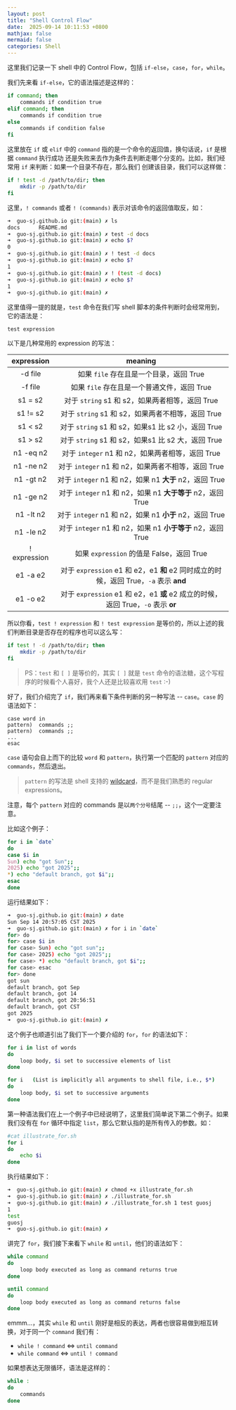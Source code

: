 ```yaml
---
layout: post
title: "Shell Control Flow"
date:  2025-09-14 10:11:53 +0800
mathjax: false
mermaid: false
categories: Shell
---
```


这里我们记录一下 shell 中的 Control Flow，包括 `if-else`，`case`，`for`，`while`。

我们先来看 `if-else`，它的语法描述是这样的：
```sh
if command; then
    commands if condition true
elif command; then
    commands if condition true
else
    commands if condition false
fi
```

这里放在 `if` 或 `elif` 中的 `command` 指的是一个命令的返回值，换句话说，`if` 是根据 `command` 执行成功
还是失败来去作为条件去判断走哪个分支的。比如，我们经常用 `if` 来判断：如果一个目录不存在，那么我们
创建该目录，我们可以这样做：
```sh
if ! test -d /path/to/dir; then
    mkdir -p /path/to/dir
fi
```

这里，`! commands` 或者 `! (commands)` 表示对该命令的返回值取反，如：
```sh
➜  guo-sj.github.io git:(main) ✗ ls
docs      README.md
➜  guo-sj.github.io git:(main) ✗ test -d docs
➜  guo-sj.github.io git:(main) ✗ echo $?
0
➜  guo-sj.github.io git:(main) ✗ ! test -d docs
➜  guo-sj.github.io git:(main) ✗ echo $?       
1
➜  guo-sj.github.io git:(main) ✗ ! (test -d docs) 
➜  guo-sj.github.io git:(main) ✗ echo $?
1
➜  guo-sj.github.io git:(main) ✗ 
```

这里值得一提的就是，`test` 命令在我们写 shell 脚本的条件判断时会经常用到，它的语法是：
```
test expression
```

以下是几种常用的 expression 的写法：

| expression | meaning |
| :--: | :--: |
| -d file | 如果 `file` 存在且是一个目录，返回 True |
| -f file | 如果 `file` 存在且是一个普通文件，返回 True |
| s1 = s2 | 对于 `string` s1 和 s2，如果两者相等，返回 True |
| s1 != s2 | 对于 `string` s1 和 s2，如果两者不相等，返回 True |
| s1 < s2 | 对于 `string` s1 和 s2，如果s1 比 s2 小，返回 True |
| s1 > s2 | 对于 `string` s1 和 s2，如果s1 比 s2 大，返回 True |
| n1 -eq n2 | 对于 `integer` n1 和 n2，如果两者相等，返回 True |
| n1 -ne n2 | 对于 `integer` n1 和 n2，如果两者不相等，返回 True |
| n1 -gt n2 | 对于 `integer` n1 和 n2，如果 n1 **大于** n2，返回 True |
| n1 -ge n2 | 对于 `integer` n1 和 n2，如果 n1 **大于等于** n2，返回 True |
| n1 -lt n2 | 对于 `integer` n1 和 n2，如果 n1 **小于** n2，返回 True |
| n1 -le n2 | 对于 `integer` n1 和 n2，如果 n1 **小于等于** n2，返回 True |
| ! expression | 如果 `expression` 的值是 False，返回 True |
| e1 -a e2 | 对于 `expression` e1 和 e2，e1 **和** e2 同时成立的时候，返回 True，`-a` 表示 **and** |
| e1 -o e2 | 对于 `expression` e1 和 e2，e1 **或** e2 成立的时候，返回 True，`-o` 表示 **or** |

所以你看，`test ! expression` 和 `! test expression` 是等价的，所以上述的我们判断目录是否存在的程序也可以这么写：
```sh
if test ! -d /path/to/dir; then
    mkdir -p /path/to/dir
fi
```

> PS：`test` 和 `[ ]` 是等价的，其实 `[ ]` 就是 `test` 命令的语法糖，这个写程序的时候看个人喜好，我个人还是比较喜欢用 `test` :-)

好了，我们介绍完了 `if`，我们再来看下条件判断的另一种写法 -- `case`。`case` 的语法如下：
```
case word in
pattern)  commands ;;
pattern)  commands ;;
...
esac
```

`case` 语句会自上而下的比较 `word` 和 `pattern`，执行第一个匹配的 `pattern` 对应的 `commands`，然后退出。

> `pattern` 的写法是 shell 支持的 [wildcard](https://tldp.org/LDP/GNU-Linux-Tools-Summary/html/x11655.htm)，而不是我们熟悉的 regular expressions。

注意，每个 `pattern` 对应的 commands 是以`两个分号`结尾 -- `;;`，这个一定要注意。

比如这个例子：
```sh
for i in `date`
do
case $i in
Sun) echo "got Sun";;
2025) echo "got 2025";; 
*) echo "default branch, got $i";;
esac
done
```

运行结果如下：
```sh
➜  guo-sj.github.io git:(main) ✗ date
Sun Sep 14 20:57:05 CST 2025
➜  guo-sj.github.io git:(main) ✗ for i in `date`
for> do
for> case $i in
for case> Sun) echo "got sun";;
for case> 2025) echo "got 2025";;
for case> *) echo "default branch, got $i";;
for case> esac
for> done
got sun
default branch, got Sep
default branch, got 14
default branch, got 20:56:51
default branch, got CST
got 2025
➜  guo-sj.github.io git:(main) ✗ 
```

这个例子也顺道引出了我们下一个要介绍的 `for`，`for` 的语法如下：
```sh
for i in list of words
do
    loop body, $i set to successive elements of list
done

for i   (List is implicitly all arguments to shell file, i.e., $*)
do
    loop body, $i set to successive arguments
done
```

第一种语法我们在上一个例子中已经说明了，这里我们简单说下第二个例子。如果我们没有在 `for` 循环中指定 `list`，那么它默认指的是所有传入的参数。如：
```sh
#cat illustrate_for.sh
for i
do
    echo $i
done
```

执行结果如下：
```sh
➜  guo-sj.github.io git:(main) ✗ chmod +x illustrate_for.sh 
➜  guo-sj.github.io git:(main) ✗ ./illustrate_for.sh 
➜  guo-sj.github.io git:(main) ✗ ./illustrate_for.sh 1 test guosj
1
test
guosj
➜  guo-sj.github.io git:(main) ✗  
```

讲完了 `for`，我们接下来看下 `while` 和 `until`，他们的语法如下：
```sh
while command
do
    loop body executed as long as command returns true
done

until command
do
    loop body executed as long as command returns false
done
```

emmm...，其实 `while` 和 `until` 刚好是相反的表达，两者也很容易做到相互转换，对于同一个 `command` 我们有：
- `while ! command` <=> `until command`
- `while command` <=> `until ! command`

如果想表达无限循环，语法是这样的：
```sh
while :
do
    commands
done
```
